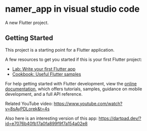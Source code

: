 # namer_app in visual studio code

A new Flutter project.

## Getting Started

This project is a starting point for a Flutter application.

A few resources to get you started if this is your first Flutter project:

- [Lab: Write your first Flutter app](https://docs.flutter.dev/get-started/codelab)
- [Cookbook: Useful Flutter samples](https://docs.flutter.dev/cookbook)

For help getting started with Flutter development, view the
[online documentation](https://docs.flutter.dev/), which offers tutorials,
samples, guidance on mobile development, and a full API reference.

Related YouTube video: https://www.youtube.com/watch?v=8sAyPDLorek&t=4s

Also here is an interesting version of this app: https://dartpad.dev/?id=e7076b40fb17a0fa899f9f7a154a02e8